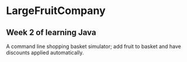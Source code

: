 # LargeFruitCompany

## Week 2 of learning Java

A command line shopping basket simulator; add fruit to basket and have discounts applied automatically.